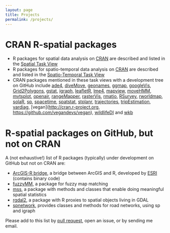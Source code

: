 ```yaml
---
layout: page
title: Projects
permalink: /projects/
---
```

 
# CRAN R-spatial packages

* R packages for spatial data analysis on [CRAN](https://cran.r-project.org/) are described and listed in the [Spatial Task View](https://cran.r-project.org/web/views/Spatial.html)
* R packages for spatio-temporal data analysis on [CRAN](https://cran.r-project.org/) are described and listed in the [Spatio-Temporal Task View](https://cran.r-project.org/web/views/SpatioTemporal.html)
* CRAN packages mentioned in these task views with a development tree on GitHub include
[ade4](https://github.com/sdray/ade4),
[diveMove](https://github.com/spluque/diveMove),
[geonames](https://github.com/ropensci/geonames),
[ggmap](https://github.com/dkahle/ggmap),
[googleVis](https://github.com/mages/googleVis#googlevis),
[Grid2Polygons](https://github.com/jfisher-usgs/Grid2Polygons),
[gstat](https://github.com/edzer/gstat),
[igraph](https://github.com/igraph/igraph),
[leafletR](https://github.com/chgrl/leafletR),
[lme4](https://github.com/lme4/lme4/),
[mapview](https://github.com/environmentalinformatics-marburg/mapview),
[moveHMM](https://github.com/TheoMichelot/moveHMM),
[mvtsplot](http://github.com/rdpeng/mvtsplot),
[openair](https://github.com/davidcarslaw/openair),
[rangeMapper](https://github.com/valcu/rangeMapper),
[rasterVis](http://oscarperpinan.github.io/rastervis),
[rmatio](https://github.com/stewid/rmatio),
[RSurvey](https://github.com/jfisher-usgs/RSurvey),
[rworldmap](https://github.com/AndySouth/rworldmap),
[solaR](http://oscarperpinan.github.io/solar),
[sp](https://github.com/edzer/sp),
[spacetime](https://github.com/edzer/spacetime),
[spatstat](https://github.com/spatstat/spatstat),
[stplanr](https://github.com/ropensci/stplanr),
[trajectories](https://github.com/edzer/trajectories),
[tripEstimation](https://github.com/mdsumner/tripEstimation),
[vardiag](https://github.com/edzer/vardiag),
[vegan](http://cran.r-project.org, https://github.com/vegandevs/vegan),
[wildlifeDI](http://jedalong.github.io/wildlifeDI) and
[wkb](https://github.com/ianmcook/wkb)

# R-spatial packages on GitHub, but not on CRAN

A (not exhaustive!) list of R packages (typically) under development on GitHub but not on CRAN are:

* [ArcGIS-R bridge](https://github.com/R-ArcGIS/r-bridge), a bridge between ArcGIS and R, developed by [ESRI](http://www.esri.com/) (contains binary code)
* [fuzzyMM](https://github.com/ngort01/fuzzyMM), a package for fuzzy map matching
* [mss](https://github.com/edzer/mss), a package with methods and classes that enable doing meaningful spatial statistics
* [rgdal2](https://github.com/thk686/rgdal2), a package with R proxies to spatial objects living in GDAL
* [spnetwork](https://github.com/edzer/spnetwork), provides classes and methods for road networks, using sp and igraph

Please add to this list by [pull
request](https://github.com/edzer/r-spatial/blob/gh-pages/projects.md),
open an issue, or by sending me email.
